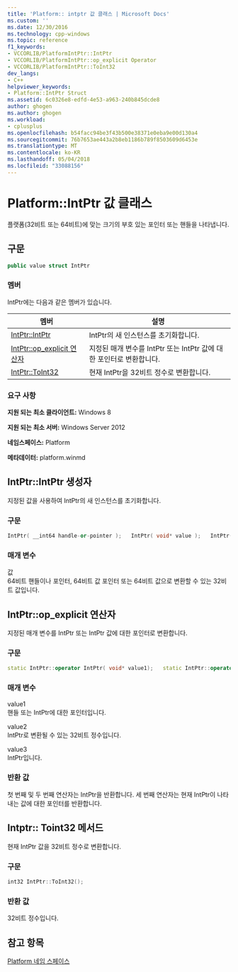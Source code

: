 ```yaml
---
title: 'Platform:: intptr 값 클래스 | Microsoft Docs'
ms.custom: ''
ms.date: 12/30/2016
ms.technology: cpp-windows
ms.topic: reference
f1_keywords:
- VCCORLIB/PlatformIntPtr::IntPtr
- VCCORLIB/PlatformIntPtr::op_explicit Operator
- VCCORLIB/PlatformIntPtr::ToInt32
dev_langs:
- C++
helpviewer_keywords:
- Platform::IntPtr Struct
ms.assetid: 6c0326e8-edfd-4e53-a963-240b845dcde8
author: ghogen
ms.author: ghogen
ms.workload:
- cplusplus
ms.openlocfilehash: b54facc94be3f43b500e38371e0eba9e00d130a4
ms.sourcegitcommit: 76b7653ae443a2b8eb1186b789f8503609d6453e
ms.translationtype: MT
ms.contentlocale: ko-KR
ms.lasthandoff: 05/04/2018
ms.locfileid: "33088156"
---
```

# <a name="platformintptr-value-class"></a>Platform::IntPtr 값 클래스
플랫폼(32비트 또는 64비트)에 맞는 크기의 부호 있는 포인터 또는 핸들을 나타냅니다.  
  
## <a name="syntax"></a>구문  
  
```cpp  
public value struct IntPtr  
```  
  
### <a name="members"></a>멤버  
 IntPtr에는 다음과 같은 멤버가 있습니다.  
  
|멤버|설명|  
|------------|-----------------|  
|[IntPtr::IntPtr](#ctor)|IntPtr의 새 인스턴스를 초기화합니다.|  
|[IntPtr::op_explicit 연산자](#op-explicit)|지정된 매개 변수를 IntPtr 또는 IntPtr 값에 대한 포인터로 변환합니다.|  
|[IntPtr::ToInt32](#toint32)|현재 IntPtr을 32비트 정수로 변환합니다.|  
  
### <a name="requirements"></a>요구 사항  
 **지원 되는 최소 클라이언트:** Windows 8  
  
 **지원 되는 최소 서버:** Windows Server 2012  
  
 **네임스페이스:** Platform  
  
 **메타데이터:** platform.winmd  

## <a name="ctor"> </a> IntPtr::IntPtr 생성자
지정된 값을 사용하여 IntPtr의 새 인스턴스를 초기화합니다.  
  
### <a name="syntax"></a>구문  
  
```cpp  
IntPtr( __int64 handle-or-pointer );   IntPtr( void* value );   IntPtr( int 32-bit_value );  
```  
  
### <a name="parameters"></a>매개 변수  
 값  
 64비트 핸들이나 포인터, 64비트 값 포인터 또는 64비트 값으로 변환할 수 있는 32비트 값입니다.  
  


## <a name="op-explicit"> </a> IntPtr::op_explicit 연산자
지정된 매개 변수를 IntPtr 또는 IntPtr 값에 대한 포인터로 변환합니다.  
  
### <a name="syntax"></a>구문  
  
```cpp  
static IntPtr::operator IntPtr( void* value1);   static IntPtr::operator IntPtr( int value2);   static IntPtr::operator void*( IntPtr value3 );  
```  
  
### <a name="parameters"></a>매개 변수  
 value1  
 핸들 또는 IntPtr에 대한 포인터입니다.  
  
 value2  
 IntPtr로 변환될 수 있는 32비트 정수입니다.  
  
 value3  
 IntPtr입니다.  
  
### <a name="return-value"></a>반환 값  
 첫 번째 및 두 번째 연산자는 IntPtr을 반환합니다. 세 번째 연산자는 현재 IntPtr이 나타내는 값에 대한 포인터를 반환합니다.  
  


## <a name="toint32"> </a> Intptr:: Toint32 메서드
현재 IntPtr 값을 32비트 정수로 변환합니다.  
  
### <a name="syntax"></a>구문  
  
```cpp  
int32 IntPtr::ToInt32();  
```  
  
### <a name="return-value"></a>반환 값  
 32비트 정수입니다.  
  
  
## <a name="see-also"></a>참고 항목  
 [Platform 네임 스페이스](../cppcx/platform-namespace-c-cx.md)